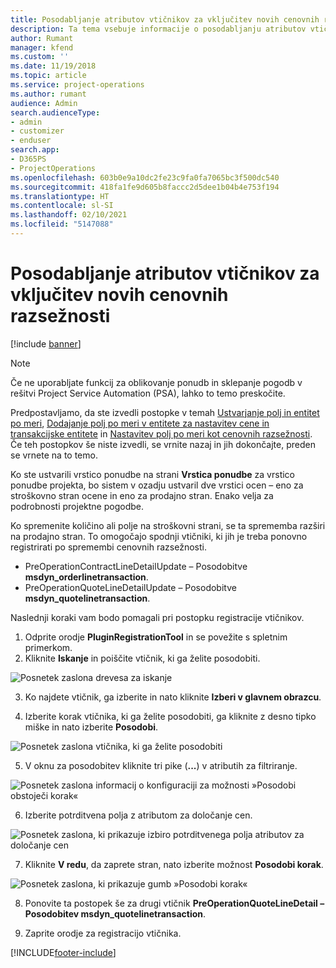 ```yaml
---
title: Posodabljanje atributov vtičnikov za vključitev novih cenovnih razsežnosti
description: Ta tema vsebuje informacije o posodabljanju atributov vtičnika za cenovne razsežnosti.
author: Rumant
manager: kfend
ms.custom: ''
ms.date: 11/19/2018
ms.topic: article
ms.service: project-operations
ms.author: rumant
audience: Admin
search.audienceType:
- admin
- customizer
- enduser
search.app:
- D365PS
- ProjectOperations
ms.openlocfilehash: 603b0e9a10dc2fe23c9fa0fa7065bc3f500dc540
ms.sourcegitcommit: 418fa1fe9d605b8faccc2d5dee1b04b4e753f194
ms.translationtype: HT
ms.contentlocale: sl-SI
ms.lasthandoff: 02/10/2021
ms.locfileid: "5147088"
---
```

# <a name="update-plug-in-attributes-to-include-new-pricing-dimensions"></a>Posodabljanje atributov vtičnikov za vključitev novih cenovnih razsežnosti

[!include [banner](../includes/psa-now-project-operations.md)]

> [!NOTE]
> Če ne uporabljate funkcij za oblikovanje ponudb in sklepanje pogodb v rešitvi Project Service Automation (PSA), lahko to temo preskočite.

Predpostavljamo, da ste izvedli postopke v temah [Ustvarjanje polj in entitet po meri](create-custom-fields-entities.md), [Dodajanje polj po meri v entitete za nastavitev cene in transakcijske entitete](field-references.md) in [Nastavitev polj po meri kot cenovnih razsežnosti](set-up-pricing-dimensions.md). Če teh postopkov še niste izvedli, se vrnite nazaj in jih dokončajte, preden se vrnete na to temo.

Ko ste ustvarili vrstico ponudbe na strani **Vrstica ponudbe** za vrstico ponudbe projekta, bo sistem v ozadju ustvaril dve vrstici ocen – eno za stroškovno stran ocene in eno za prodajno stran. Enako velja za podrobnosti projektne pogodbe.

Ko spremenite količino ali polje na stroškovni strani, se ta sprememba razširi na prodajno stran. To omogočajo spodnji vtičniki, ki jih je treba ponovno registrirati po spremembi cenovnih razsežnosti.

- PreOperationContractLineDetailUpdate – Posodobitve **msdyn_orderlinetransaction**.
- PreOperationQuoteLineDetailUpdate – Posodobitve **msdyn_quotelinetransaction**.

Naslednji koraki vam bodo pomagali pri postopku registracije vtičnikov.

1. Odprite orodje **PluginRegistrationTool** in se povežite s spletnim primerkom.
2. Kliknite **Iskanje** in poiščite vtičnik, ki ga želite posodobiti.

 ![Posnetek zaslona drevesa za iskanje](media/PRT-1.png)

3. Ko najdete vtičnik, ga izberite in nato kliknite **Izberi v glavnem obrazcu**.

4. Izberite korak vtičnika, ki ga želite posodobiti, ga kliknite z desno tipko miške in nato izberite **Posodobi**.

 ![Posnetek zaslona vtičnika, ki ga želite posodobiti](media/PRT-2.png)
 
5. V oknu za posodobitev kliknite tri pike (**...**) v atributih za filtriranje.

 ![Posnetek zaslona informacij o konfiguraciji za možnosti »Posodobi obstoječi korak«](media/PRT-3.png)
 
6. Izberite potrditvena polja z atributom za določanje cen.

 ![Posnetek zaslona, ki prikazuje izbiro potrditvenega polja atributov za določanje cen](media/PRT-4.png)

7. Kliknite **V redu**, da zaprete stran, nato izberite možnost **Posodobi korak**.

 ![Posnetek zaslona, ki prikazuje gumb »Posodobi korak«](media/PRT-5.png)
 
8. Ponovite ta postopek še za drugi vtičnik **PreOperationQuoteLineDetail – Posodobitev msdyn_quotelinetransaction**.

9. Zaprite orodje za registracijo vtičnika.



[!INCLUDE[footer-include](../includes/footer-banner.md)]